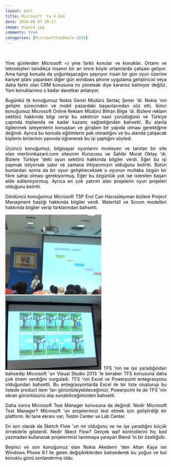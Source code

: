 ```yaml
---
layout: post
title: Microsoft 'ta 4.Gün
date: 2014-08-07 20:17
image: msyaz4.jpg
comments: true
categories: [MicrosoftYazOkulu-2014]
---
```


<p style="text-align:justify;"><span style="color:#000000;"> </span></p>
<p style="text-align:justify;"><span style="color:#000000;">Yine günlerden Microsoft =) yine farklı konular ve konuklar. Ortamı ve teknolojileri tanıdıkça insanın bir an önce böyle ortamlarda çalışası geliyor. Ama hangi konuda da yoğunlaşacağını şaşırıyor insan bir gün oyun üzerine kariyer planı yaparken diğer gün windows phone uygulama geliştiricisi veya daha farklı olan CRM konusuna mı yönelsek diye kararsız kalmıyor değiliz. Yani konuklarımız o kadar davetkar anlatıyor.</span></p>
<p style="text-align:justify;"><span style="color:#000000;">Bugünkü ilk konuğumuz Nokia Genel Müdürü Sertaç Şener 'di. Nokia 'nın gelişim sürecinden ve mobil pazardaki başarılarından söz etti.</span>
<span style="color:#000000;"> İkinci konuğumuz Microsoft Online Reklam Müdürü Bilhan Bilge 'di. Bizlere reklam sektörü hakkında bilgi verip bu sektörün nasıl yürüdüğünü ve Türkiye çapında toplamda ne kadar kazanç sağladığından bahsetti. Bu alanla ilgilenmek isteyenlerin konuşkan ve girişken bir yapıda olması gerektiğine değindi. Ayrıca bu konuda eğitimlerin pek olmadığını ve bu alanda çalışacak kişilerin birilerinin yanında öğrenerek bu işi yaptığını söyledi.</span></p>
<p style="text-align:justify;"><span style="color:#000000;">Üçüncü konuğumuz, bilgisayar oyunlarını inceleyen ve tanıtan bir site olan merlininkazani.com sitesinin Kurucusu ve Sahibi Murat Oktay 'dı. Bizlere Türkiye 'deki oyun sektörü hakkında bilgiler verdi. Eğer bu işi yapmak istiyorsak sabır ve zamana ihtiyacımızın olduğunu belirtti. Bütün bunlardan sonra da bir oyun geliştireceksek o oyunun mutlaka özgün bir fikre sahip olması gerekiyormuş. Eğer bu özgünlük yok ise istenilen başarı elde edilemiyormuş. Ayrıca en çok yatırım alan projelerin oyun projeleri olduğunu belirtti.</span></p>
<p style="text-align:justify;"><span style="color:#000000;">Dördüncü konuğumuz Microsoft TSP Erol Can Hacısüleyman bizlere Project Managment başlığı hakkında bilgiler verdi. Waterfall ve Scrum modelleri hakkında bilgiler verip farklarından bahsetti.</span></p>
<p style="text-align:justify;"><span style="color:#000000;"><a href="/images/msyaz4res1.jpg"><span style="color:#000000;"><img class="alignnone size-medium wp-image-327" src="/images/msyaz4res1.jpg" alt="msyaz4res1" width="300" height="249" /></span></a> <a href="/images/msyaz4res2.jpg"><span style="color:#000000;"><img class="alignnone size-medium wp-image-328" src="/images/msyaz4res2.jpg" alt="msyaz4res2" width="300" height="232" /></span></a></span>
<span style="color:#000000;"> TFS 'nin ne işe yaradığından bahsedip Microsoft 'un Visual Studio 2013 'le beraber TFS konusuna daha çok önem verdiğini vurguladı. TFS 'nin Excel ve Powerpoint entegrasyonu olduğundan bahsetti. Bu entegrasyonlarda Excel ile bir liste oluşturup bu listede product item 'ları görüntüleyebileceğimizi, Powerpoint ile de TFS 'nin ekran görüntüsünü alıp sunabiliceğimizden bahsetti.</span></p>
<p style="text-align:justify;"><span style="color:#000000;">Daha sonra Microsoft Test Manager konusuna da değindi. Nedir Microsoft Test Manager? Microsoft 'un projelerimizi test etmek için geliştirdiği bir platform. İki tane ekranı var; Testin Center ve Lab Center.</span></p>
<p style="text-align:justify;"><span style="color:#000000;">En son olarak da Sketch Flow 'un ne olduğunu ve ne işe yaradığını küçük örneklerle gösterdi. Nedir Skect Flow? Gerçek wpf kontrollerini hiç kod yazmadan kullanarak projelerimizi tanıtmaya yarayan Blend 'in bir özelliğidir.</span></p>
<p style="text-align:justify;"><span style="color:#000000;">Beşinci ve son konuğumuz olan Nokia Akedemi 'den Altan Kaya ise Windows Phone 8.1 ile gelen değişikliklerden bahsederek bu yoğun ve bol konuklu günü sonlandırmış oldu.</span></p>
